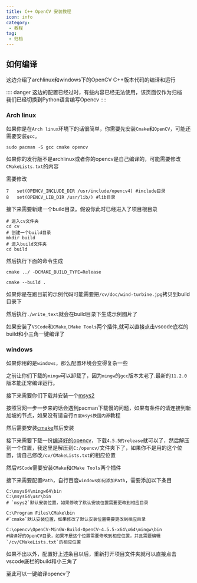 ```yaml
---
title: C++ OpenCV 安装教程
icon: info
category:
 - 教程
tag: 
 - 归档
---
```


## 如何编译

这边介绍了archlinux和windows下的OpenCV C++版本代码的编译和运行

:::: danger
这边的配置已经过时，有些内容已经无法使用，该页面仅作为归档   
我们已经切换到Python语言编写Opencv
::::

### Arch linux

如果你是在`Arch linux`环境下的话很简单，你需要先安装`Cmake`和`OpenCV`，可能还需要安装`gcc`。

``` shell
sudo pacman -S gcc cmake opencv 
```
如果你的发行版不是archlinux或者你的opencv是自己编译的，可能需要修改`CMakeLists.txt`的内容

需要修改
```
7   set(OPENCV_INCLUDE_DIR /usr/include/opencv4) #include目录
8   set(OPENCV_LIB_DIR /usr/lib/) #lib目录
```

接下来需要新建一个build目录。假设你此时已经进入了项目根目录

``` shell
# 进入cv文件夹
cd cv
# 创建一个build目录
mkdir build
# 进入build文件夹
cd build
```

然后执行下面的命令生成
``` shell
cmake ../ -DCMAKE_BUILD_TYPE=Release

cmake --build .
```

如果你是在跑目前的示例代码可能需要把`/cv/doc/wind-turbine.jpg`拷贝到build目录下

然后执行`./write_text`就会在build目录下生成示例图片了

如果安装了`VSCode`和`CMake`,`CMake Tools`两个插件,就可以直接点击vscode底栏的build和小三角一键编译了

### windows

如果你用的是`windows`，那么配置环境会变得复杂一些

之前让你们下载的`mingw`可以卸载了，因为`mingw`的`gcc`版本太老了.最新的`11.2.0`版本能正常编译运行。

接下来需要你们下载并安装一个[msys2](https://www.msys2.org/)

按照官网一步一步来的话会遇到pacman下载慢的问题，如果有条件的请连接到新加坡的节点，如果没有请自行`百度msys换国内源`教程

然后需要安装[cmake](https://cmake.org/download/)然后安装

接下来需要下载一份[编译好的opencv](https://github.com/huihut/OpenCV-MinGW-Build)，下载`4.5.5的release`就可以了，然后解压到一个位置，我这里是解压到`C:/opencv/`文件夹下了，如果你不是用的这个位置，请自己修改`/cv/CMakeLists.txt`的相应位置

然后`VSCode`需要安装`CMake`和`CMake Tools`两个插件

接下来需要配置`Path`，自行百度`windows如何添加Path`，需要添加以下条目

```
C:\msys64\mingw64\bin
C:\msys64\usr\bin
# `msys2`默认安装位置，如果修改了默认安装位置需要更改到相应目录

C:\Program Files\CMake\bin
#`cmake`默认安装位置，如果修改了默认安装位置需要更改到相应目录

C:\opencv\OpenCV-MinGW-Build-OpenCV-4.5.5-x64\x64\mingw\bin
#编译好的OpenCV目录，如果不是这个位置需要修改到相应位置，并且需要编辑`/cv/CMakeLists.txt`的相应位置

```

如果不出以外，配置好上述条目以后，重新打开项目文件夹就可以直接点击vscode底栏的build和小三角了

至此可以一键编译opencv了